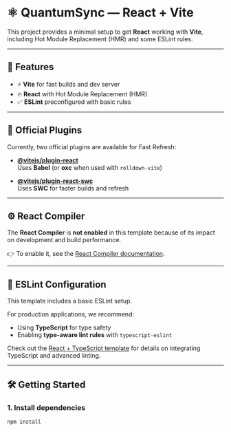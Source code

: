 # ⚛️ QuantumSync — React + Vite

This project provides a minimal setup to get **React** working with **Vite**, including Hot Module Replacement (HMR) and some ESLint rules.

---

## 🚀 Features
- ⚡ **Vite** for fast builds and dev server  
- 🔥 **React** with Hot Module Replacement (HMR)  
- ✅ **ESLint** preconfigured with basic rules  

---

## 🔌 Official Plugins
Currently, two official plugins are available for Fast Refresh:

- **[@vitejs/plugin-react](https://github.com/vitejs/vite/tree/main/packages/plugin-react)**  
  Uses **Babel** (or **oxc** when used with `rolldown-vite`)  

- **[@vitejs/plugin-react-swc](https://github.com/vitejs/vite-plugin-react-swc)**  
  Uses **SWC** for faster builds and refresh  

---

## ⚙️ React Compiler
The **React Compiler** is **not enabled** in this template because of its impact on development and build performance.  

👉 To enable it, see the [React Compiler documentation](https://react.dev/blog/2023/03/16/introducing-react-compiler).

---

## 📏 ESLint Configuration
This template includes a basic ESLint setup.  

For production applications, we recommend:
- Using **TypeScript** for type safety  
- Enabling **type‑aware lint rules** with `typescript-eslint`  

Check out the [React + TypeScript template](https://github.com/vitejs/vite/tree/main/packages/create-vite/template-react-ts) for details on integrating TypeScript and advanced linting.

---

## 🛠️ Getting Started

### 1. Install dependencies
```bash
npm install  
 



